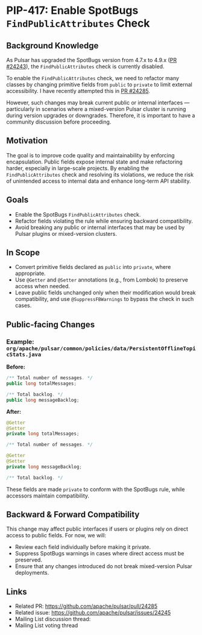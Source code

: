 # PIP-417: Enable SpotBugs `FindPublicAttributes` Check

## Background Knowledge

As Pulsar has upgraded the SpotBugs version from 4.7.x to 4.9.x ([PR #24243](https://github.com/apache/pulsar/pull/24243)), the `FindPublicAttributes` check is currently disabled.

To enable the `FindPublicAttributes` check, we need to refactor many classes by changing primitive fields from `public` to `private` to limit external accessibility. I have recently attempted this in [PR #24285](https://github.com/apache/pulsar/pull/24285).

However, such changes may break current public or internal interfaces — particularly in scenarios where a mixed-version Pulsar cluster is running during version upgrades or downgrades. Therefore, it is important to have a community discussion before proceeding.

## Motivation

The goal is to improve code quality and maintainability by enforcing encapsulation. Public fields expose internal state and make refactoring harder, especially in large-scale projects. By enabling the `FindPublicAttributes` check and resolving its violations, we reduce the risk of unintended access to internal data and enhance long-term API stability.

## Goals

- Enable the SpotBugs `FindPublicAttributes` check.
- Refactor fields violating the rule while ensuring backward compatibility.
- Avoid breaking any public or internal interfaces that may be used by Pulsar plugins or mixed-version clusters.

## In Scope

- Convert primitive fields declared as `public` into `private`, where appropriate.
- Use `@Getter` and `@Setter` annotations (e.g., from Lombok) to preserve access when needed.
- Leave public fields unchanged only when their modification would break compatibility, and use `@SuppressFBWarnings` to bypass the check in such cases.

## Public-facing Changes

### Example: `org/apache/pulsar/common/policies/data/PersistentOfflineTopicStats.java`

**Before:**

```java
/** Total number of messages. */
public long totalMessages;

/** Total backlog. */
public long messageBacklog;
```

**After:**

```java
@Getter
@Setter
private long totalMessages;

/** Total number of messages. */

@Getter
@Setter
private long messageBacklog;

/** Total backlog. */
```

These fields are made `private` to conform with the SpotBugs rule, while accessors maintain compatibility.

## Backward & Forward Compatibility

This change may affect public interfaces if users or plugins rely on direct access to public fields. For now, we will:

- Review each field individually before making it private.
- Suppress SpotBugs warnings in cases where direct access must be preserved.
- Ensure that any changes introduced do not break mixed-version Pulsar deployments.

## Links

- Related PR: https://github.com/apache/pulsar/pull/24285
- Related issue: https://github.com/apache/pulsar/issues/24245
- Mailing List discussion thread:
- Mailing List voting thread